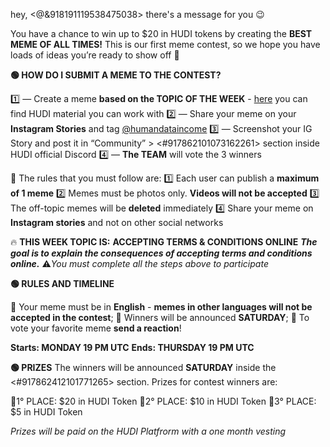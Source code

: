 <!--
TITOLO: MEME CONTEST - THE CONTEST IS STARTING - Every Monday at 12:00 CET
CANALE: #general-chat
QUANDO: Mondays, 10 UTC
-->

hey, <@&918191119538475038> there's a message for you 😉

You have a chance to win up to $20 in HUDI tokens by creating the **BEST MEME OF ALL TIMES!** This is our first meme contest, so we hope you have loads of ideas you’re ready to show off  👀

__🟢 **HOW DO I SUBMIT A MEME TO THE CONTEST?**__

1️⃣ — Create a meme **based on the TOPIC OF THE WEEK** - [here](https://drive.google.com/drive/folders/1FvyW8oTzyKzQ7U-KMQkX6JcVf3XskbnA ) you can find HUDI material you can work with
2️⃣ — Share your meme on your **Instagram Stories** and tag [@humandataincome](https://www.instagram.com/humandataincome/ )
3️⃣ — Screenshot your IG Story and post it in “Community” > <#917862101073162261> section inside HUDI official Discord 
4️⃣ — **The TEAM** will vote the 3 winners

📌 The rules that you must follow are:
1️⃣ Each user can publish a **maximum of 1 meme**
2️⃣ Memes must be photos only. **Videos will not be accepted**
3️⃣ The off-topic memes will be **deleted** immediately
4️⃣ Share your meme on **Instagram stories** and not on other social networks

🔥 **THIS WEEK TOPIC IS:** **__ACCEPTING TERMS & CONDITIONS ONLINE__** 
*__The goal is to explain the consequences of accepting terms and conditions online.__*
⚠️*You must complete all the steps above to participate*

__🟢 **RULES AND TIMELINE**__

🔹 Your meme must be in **English** - __memes in other languages will not be accepted in the contest__;
🔹 Winners will be announced **SATURDAY**;
🔹 To vote your favorite meme **send a reaction**!

**Starts: MONDAY 19 PM UTC**
**Ends: THURSDAY 19 PM UTC**

__🟢 **PRIZES**__
The winners will be announced **SATURDAY** inside the <#917862412101771265> section. Prizes for contest winners are:

🥇1° PLACE: $20 in HUDI Token
🥈2° PLACE: $10 in HUDI Token
🥉3° PLACE: $5 in HUDI Token

*Prizes will be paid on the HUDI Platfrorm with a one month vesting*
